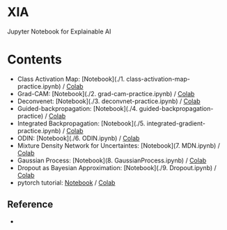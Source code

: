 # XIA
Jupyter Notebook for Explainable AI 



# Contents

- Class Activation Map: [Notebook](./1. class-activation-map-practice.ipynb) / [Colab]()
- Grad-CAM: [Notebook](./2. grad-cam-practice.ipynb) / [Colab]()
- Deconvenet: [Notebook](./3. deconvnet-practice.ipynb) / [Colab]()
- Guided-backpropagation: [Notebook](./4. guided-backpropagation-practice) / [Colab]()
- Integrated Backpropagation: [Notebook](./5. integrated-gradient-practice.ipynb) / [Colab]()
- ODIN: [Notebook](./6. ODIN.ipynb) / [Colab]()
- Mixture Density Network for Uncertaintes: [Notebook](7. MDN.ipynb) / [Colab]()
- Gaussian Process: [Notebook](8. GaussianProcess.ipynb) / [Colab]()
- Dropout as Bayesian Approximation: [Notebook](./9. Dropout.ipynb) / [Colab]()
- pytorch tutorial: [Notebook](./pytorch-hook.ipynb) / [Colab]()


## Reference
- 